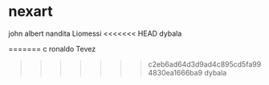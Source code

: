 # nexart
john albert nandita
Liomessi
<<<<<<< HEAD
dybala


=======
c ronaldo
Tevez
>>>>>>> c2eb6ad64d3d9ad4c895cd5fa994830ea1666ba9
dybala
